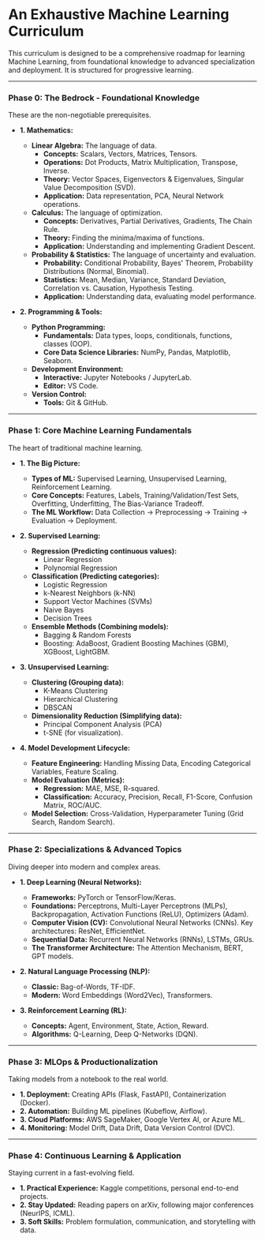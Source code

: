 # An Exhaustive Machine Learning Curriculum

This curriculum is designed to be a comprehensive roadmap for learning Machine Learning, from foundational knowledge to advanced specialization and deployment. It is structured for progressive learning.

---

### **Phase 0: The Bedrock - Foundational Knowledge**

These are the non-negotiable prerequisites.

*   **1. Mathematics:**
    *   **Linear Algebra:** The language of data.
        *   **Concepts:** Scalars, Vectors, Matrices, Tensors.
        *   **Operations:** Dot Products, Matrix Multiplication, Transpose, Inverse.
        *   **Theory:** Vector Spaces, Eigenvectors & Eigenvalues, Singular Value Decomposition (SVD).
        *   **Application:** Data representation, PCA, Neural Network operations.
    *   **Calculus:** The language of optimization.
        *   **Concepts:** Derivatives, Partial Derivatives, Gradients, The Chain Rule.
        *   **Theory:** Finding the minima/maxima of functions.
        *   **Application:** Understanding and implementing Gradient Descent.
    *   **Probability & Statistics:** The language of uncertainty and evaluation.
        *   **Probability:** Conditional Probability, Bayes' Theorem, Probability Distributions (Normal, Binomial).
        *   **Statistics:** Mean, Median, Variance, Standard Deviation, Correlation vs. Causation, Hypothesis Testing.
        *   **Application:** Understanding data, evaluating model performance.

*   **2. Programming & Tools:**
    *   **Python Programming:**
        *   **Fundamentals:** Data types, loops, conditionals, functions, classes (OOP).
        *   **Core Data Science Libraries:** NumPy, Pandas, Matplotlib, Seaborn.
    *   **Development Environment:**
        *   **Interactive:** Jupyter Notebooks / JupyterLab.
        *   **Editor:** VS Code.
    *   **Version Control:**
        *   **Tools:** Git & GitHub.

---

### **Phase 1: Core Machine Learning Fundamentals**

The heart of traditional machine learning.

*   **1. The Big Picture:**
    *   **Types of ML:** Supervised Learning, Unsupervised Learning, Reinforcement Learning.
    *   **Core Concepts:** Features, Labels, Training/Validation/Test Sets, Overfitting, Underfitting, The Bias-Variance Tradeoff.
    *   **The ML Workflow:** Data Collection -> Preprocessing -> Training -> Evaluation -> Deployment.

*   **2. Supervised Learning:**
    *   **Regression (Predicting continuous values):**
        *   Linear Regression
        *   Polynomial Regression
    *   **Classification (Predicting categories):**
        *   Logistic Regression
        *   k-Nearest Neighbors (k-NN)
        *   Support Vector Machines (SVMs)
        *   Naive Bayes
        *   Decision Trees
    *   **Ensemble Methods (Combining models):**
        *   Bagging & Random Forests
        *   Boosting: AdaBoost, Gradient Boosting Machines (GBM), XGBoost, LightGBM.

*   **3. Unsupervised Learning:**
    *   **Clustering (Grouping data):**
        *   K-Means Clustering
        *   Hierarchical Clustering
        *   DBSCAN
    *   **Dimensionality Reduction (Simplifying data):**
        *   Principal Component Analysis (PCA)
        *   t-SNE (for visualization).

*   **4. Model Development Lifecycle:**
    *   **Feature Engineering:** Handling Missing Data, Encoding Categorical Variables, Feature Scaling.
    *   **Model Evaluation (Metrics):**
        *   **Regression:** MAE, MSE, R-squared.
        *   **Classification:** Accuracy, Precision, Recall, F1-Score, Confusion Matrix, ROC/AUC.
    *   **Model Selection:** Cross-Validation, Hyperparameter Tuning (Grid Search, Random Search).

---

### **Phase 2: Specializations & Advanced Topics**

Diving deeper into modern and complex areas.

*   **1. Deep Learning (Neural Networks):**
    *   **Frameworks:** PyTorch or TensorFlow/Keras.
    *   **Foundations:** Perceptrons, Multi-Layer Perceptrons (MLPs), Backpropagation, Activation Functions (ReLU), Optimizers (Adam).
    *   **Computer Vision (CV):** Convolutional Neural Networks (CNNs). Key architectures: ResNet, EfficientNet.
    *   **Sequential Data:** Recurrent Neural Networks (RNNs), LSTMs, GRUs.
    *   **The Transformer Architecture:** The Attention Mechanism, BERT, GPT models.

*   **2. Natural Language Processing (NLP):**
    *   **Classic:** Bag-of-Words, TF-IDF.
    *   **Modern:** Word Embeddings (Word2Vec), Transformers.

*   **3. Reinforcement Learning (RL):**
    *   **Concepts:** Agent, Environment, State, Action, Reward.
    *   **Algorithms:** Q-Learning, Deep Q-Networks (DQN).

---

### **Phase 3: MLOps & Productionalization**

Taking models from a notebook to the real world.

*   **1. Deployment:** Creating APIs (Flask, FastAPI), Containerization (Docker).
*   **2. Automation:** Building ML pipelines (Kubeflow, Airflow).
*   **3. Cloud Platforms:** AWS SageMaker, Google Vertex AI, or Azure ML.
*   **4. Monitoring:** Model Drift, Data Drift, Data Version Control (DVC).

---

### **Phase 4: Continuous Learning & Application**

Staying current in a fast-evolving field.

*   **1. Practical Experience:** Kaggle competitions, personal end-to-end projects.
*   **2. Stay Updated:** Reading papers on arXiv, following major conferences (NeurIPS, ICML).
*   **3. Soft Skills:** Problem formulation, communication, and storytelling with data.
